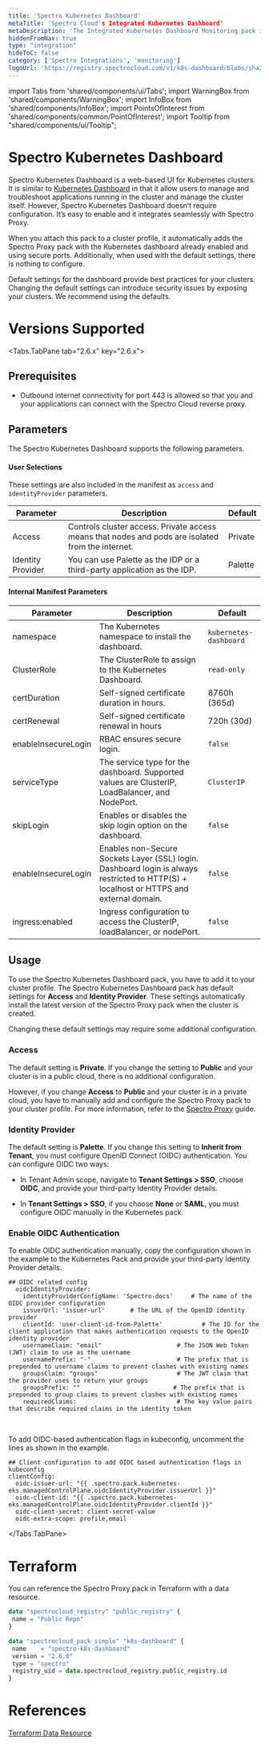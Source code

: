 ```yaml
---
title: 'Spectro Kubernetes Dashboard'
metaTitle: 'Spectro Cloud's Integrated Kubernetes Dashboard'
metaDescription: 'The Integrated Kubernetes Dashboard Monitoring pack in Spectro Cloud reduces the complexity of standing up the Kubernetes dashboard for a cluster. '
hiddenFromNav: true
type: "integration"
hideToC: false
category: ['Spectro Integrations', 'monitoring']
logoUrl: 'https://registry.spectrocloud.com/v1/k8s-dashboard/blobs/sha256:2de5d88b2573af42d4cc269dff75744c4174ce47cbbeed5445e51a2edd8b7429?type=image/png'
---
```


import Tabs from 'shared/components/ui/Tabs';
import WarningBox from 'shared/components/WarningBox';
import InfoBox from 'shared/components/InfoBox';
import PointsOfInterest from 'shared/components/common/PointOfInterest';
import Tooltip from "shared/components/ui/Tooltip";

# Spectro Kubernetes Dashboard

Spectro Kubernetes Dashboard is a web-based UI for Kubernetes clusters. It is similar to [Kubernetes Dashboard](https://github.com/kubernetes/dashboard) in that it allow users to manage and troubleshoot applications running in the cluster and manage the cluster itself. However, Spectro Kubernetes Dashboard doesn’t require configuration. It’s easy to enable and it integrates seamlessly with Spectro Proxy.

When you attach this pack to a cluster profile, it automatically adds the Spectro Proxy pack with the Kubernetes dashboard already enabled and using secure ports. Additionally, when used with the default settings, there is nothing to configure.
<br />

<WarningBox>
Default settings for the dashboard provide best practices for your clusters. Changing the default settings can introduce security issues by exposing your clusters. We recommend using the defaults.
</WarningBox>

# Versions Supported

<Tabs>

<Tabs.TabPane tab="2.6.x" key="2.6.x">

## Prerequisites

- Outbound internet connectivity for port 443 is allowed so that you and your applications can connect with the Spectro Cloud reverse proxy.

## Parameters

The Spectro Kubernetes Dashboard supports the following parameters. 
<br />

#### User Selections

These settings are also included in the manifest as `access` and `identityProvider` parameters.

| Parameter | Description | Default |
|-----------|-------------|---------|
| Access | Controls cluster access. Private access means that nodes and pods are isolated from the internet. | Private |
| Identity Provider | You can use Palette as the IDP or a third-party application as the IDP. | Palette |

#### Internal Manifest Parameters

| Parameter | Description | Default |
|-----------|-------------|---------|
| namespace | The Kubernetes namespace to install the dashboard. | `kubernetes-dashboard` |
| ClusterRole | The ClusterRole to assign to the Kubernetes Dashboard. | `read-only` |
| certDuration | Self-signed certificate duration in hours. | 8760h (365d) |
| certRenewal | Self-signed certificate renewal in hours | 720h (30d) |
| enableInsecureLogin | RBAC ensures secure login. | `false` |
| serviceType | The service type for the dashboard. Supported values are ClusterIP, LoadBalancer, and NodePort. | `ClusterIP` |
| skipLogin | Enables or disables the skip login option on the dashboard. | `false` |
| enableInsecureLogin | Enables non-Secure Sockets Layer (SSL) login. Dashboard login is always restricted to HTTP(S) + localhost or HTTPS and external domain. | `false` |
| ingress:enabled | Ingress configuration to access the ClusterIP, loadBalancer, or nodePort. | `false` |

## Usage

To use the Spectro Kubernetes Dashboard pack, you have to add it to your cluster profile. The Spectro Kubernetes Dashboard pack has default settings for **Access** and **Identity Provider**. These settings automatically install the latest version of the Spectro Proxy pack when the cluster is created.

Changing these default settings may require some additional configuration.
<br /> 

### Access

The default setting is **Private**. If you change the setting to **Public** and your cluster is in a public cloud, there is no additional configuration.  

However, if you change **Access** to **Public** and your cluster is in a private cloud, you have to manually add and configure the Spectro Proxy pack to your cluster profile. For more information, refer to the [Spectro Proxy](https://docs.spectrocloud.com/integrations/frp) guide.
<br /> 

### Identity Provider 

The default setting is **Palette**. If you change this setting to **Inherit from Tenant**, you must configure OpenID Connect (OIDC) authentication. You can configure OIDC two ways:

- In Tenant Admin scope, navigate to **Tenant Settings > SSO**, choose **OIDC**, and provide your third-party Identity Provider details.  

- In **Tenant Settings > SSO**, if you choose **None** or **SAML**, you must configure OIDC manually in the Kubernetes pack. 

### Enable OIDC Authentication

To enable OIDC authentication manually, copy the configuration shown in the example to the Kubernetes Pack and provide your third-party Identity Provider details.
<br />

```
## OIDC related config
  oidcIdentityProvider:
    identityProviderConfigName: 'Spectro-docs'     # The name of the OIDC provider configuration
    issuerUrl: 'issuer-url'       # The URL of the OpenID identity provider
    clientId: 'user-client-id-from-Palette'           # The ID for the client application that makes authentication requests to the OpenID identity provider
    usernameClaim: "email"                     # The JSON Web Token (JWT) claim to use as the username
    usernamePrefix: "-"                        # The prefix that is prepended to username claims to prevent clashes with existing names
    groupsClaim: "groups"                      # The JWT claim that the provider uses to return your groups
    groupsPrefix: ""                          # The prefix that is prepended to group claims to prevent clashes with existing names
    requiredClaims:                            # The key value pairs that describe required claims in the identity token
```

<br />


To add OIDC-based authentication flags in kubeconfig, uncomment the lines as shown in the example.
<br />

```
## Client configuration to add OIDC based authentication flags in kubeconfig
clientConfig:
  oidc-issuer-url: "{{ .spectro.pack.kubernetes-eks.managedControlPlane.oidcIdentityProvider.issuerUrl }}"
  oidc-client-id: "{{ .spectro.pack.kubernetes-eks.managedControlPlane.oidcIdentityProvider.clientId }}"
  oidc-client-secret: client-secret-value
  oidc-extra-scope: profile,email
```

</Tabs.TabPane>
</Tabs>

# Terraform

You can reference the Spectro Proxy pack in Terraform with a data resource.

```tf
data "spectrocloud_registry" "public_registry" {
 name = "Public Repo"
}

data "spectrocloud_pack_simple" "k8s-dashboard" {
 name    = "spectro-k8s-dashboard"
 version = "2.6.0"
 type = "spectro"
 registry_uid = data.spectrocloud_registry.public_registry.id
}
```

# References

[Terraform Data Resource](https://registry.terraform.io/providers/spectrocloud/spectrocloud/latest/docs/data-sources/pack)

